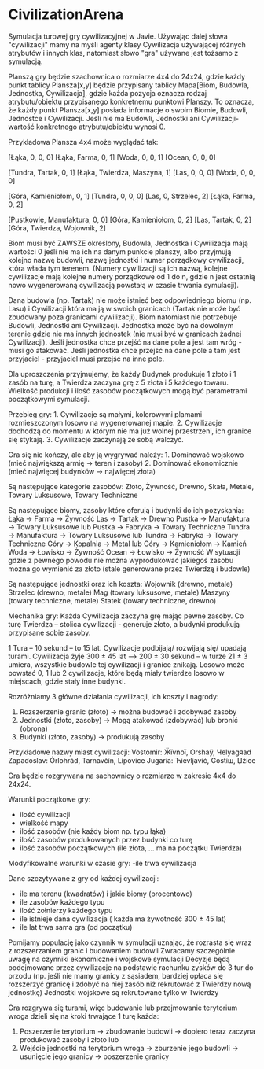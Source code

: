 # CivilizationArena
Symulacja turowej gry cywilizacyjnej w Javie.                                                                 Używając dalej słowa "cywilizacji" mamy na myśli agenty klasy Cywilizacja używającej różnych  atrybutów i innych klas, natomiast słowo "gra" używane jest tożsamo z symulacją.

Planszą gry będzie szachownica o rozmiarze 4x4 do 24x24, gdzie każdy punkt tablicy Plansza[x,y] będzie      przypisany tablicy Mapa[Biom, Budowla, Jednostka, Cywilizacja], gdzie każda pozycja oznacza rodzaj    atrybutu/obiektu przypisanego konkretnemu punktowi Planszy. To oznacza, że każdy punkt Plansza[x,y] posiada informacje o swoim Biomie, Budowli, Jednostce i Cywilizacji. Jeśli nie ma Budowli, Jednostki ani Cywilizacji-   wartość konkretnego atrybutu/obiektu wynosi 0. 

Przykładowa Plansza 4x4 może wyglądać tak:

[Łąka, 0, 0, 0]                [Łąka, Farma, 0, 1]          [Woda, 0, 0, 1]       [Ocean, 0, 0, 0]

[Tundra, Tartak, 0, 1]         [Łąka, Twierdza, Maszyna, 1] [Las, 0, 0, 0]        [Woda, 0, 0, 0]

[Góra, Kamieniołom, 0, 1]      [Tundra, 0, 0, 0]            [Las, 0, Strzelec, 2] [Łąka, Farma, 0, 2]

[Pustkowie, Manufaktura, 0, 0] [Góra, Kamieniołom, 0, 2]    [Las, Tartak, 0, 2]   [Góra, Twierdza, Wojownik, 2]


Biom musi być ZAWSZE określony, Budowla, Jednostka i Cywilizacja mają wartości 0 jeśli nie ma ich na danym punkcie planszy, albo przyjmują kolejno nazwę budowli, nazwę jednostki i numer porządkowy cywilizacji, która włada tym terenem. (Numery cywilizacji są ich nazwą, kolejne cywilizacje mają kolejne numery porządkowe od 1 do n, gdzie n jest ostatnią nowo wygenerowaną cywilizacją powstałą w czasie trwania symulacji).

Dana budowla (np. Tartak) nie może istnieć bez odpowiedniego biomu (np. Lasu) i Cywilizacji która ma ją w swoich granicach (Tartak nie może być zbudowany poza granicami cywilizacji). Biom natomiast nie potrzebuje Budowli, Jednostki ani Cywilizacji. Jednostka może być na dowolnym terenie gdzie nie ma innych jednostek (nie musi być w granicach żadnej Cywilizacji). Jeśli jednostka chce przejść na dane pole a jest tam wróg - musi go atakować.
Jeśli jednostka chce przejść na dane pole a tam jest przyjaciel - przyjaciel musi przejść na inne pole.

Dla uproszczenia przyjmujemy, że każdy Budynek produkuje 1 złoto i 1 zasób na turę, a Twierdza zaczyna grę
z 5 złota i 5 każdego towaru. Wielkość produkcji i ilość zasobów początkowych mogą być parametrami początkowymi symulacji.

Przebieg gry:                                                                                                       1. Cywilizacje są małymi, kolorowymi plamami rozmieszczonym losowo na wygenerowanej mapie.                          2. Cywilizacje dochodzą do momentu w którym nie ma już wolnej przestrzeni, ich granice się stykają.                 3. Cywilizacje zaczynają ze sobą walczyć.

Gra się nie kończy, ale aby ją wygrywać należy:                                                                     1. Dominować wojskowo (mieć największą armię → teren i zasoby)                                                      2. Dominować ekonomicznie (mieć najwięcej budynków → najwięcej złota)

Są następujące kategorie zasobów:
Złoto, Żywność, Drewno, Skała, Metale, Towary Luksusowe, Towary Techniczne

Są następujące biomy, zasoby które oferują i budynki do ich pozyskania:
Łąka 	 → Farma → Żywność
Las		 → Tartak → Drewno
Pustka → Manufaktura  → Towary Luksusowe lub Pustka → Fabryka → Towary Techniczne
Tundra → Manufaktura  → Towary Luksusowe lub Tundra → Fabryka → Towary Techniczne
Góry	 → Kopalnia → Metal lub Góry → Kamieniołom → Kamień
Woda	 → Łowisko → Żywność
Ocean	 → Łowisko → Żywność
W sytuacji gdzie z pewnego powodu nie można wyprodukować jakiegoś zasobu można go wymienić za złoto 
(stale generowane przez Twierdzę i budowle)

Są następujące jednostki oraz ich koszta:
Wojownik (drewno, metale)
Strzelec (drewno, metale)
Mag (towary luksusowe, metale)
Maszyny (towary techniczne, metale)
Statek (towary techniczne, drewno)

Mechanika gry:
Każda Cywilizacja zaczyna grę mając pewne zasoby. Co turę Twierdza – stolica cywilizacji - generuje złoto,
a budynki produkują przypisane sobie zasoby. 

1 Tura – 10 sekund – to 15 lat. 
Cywilizacje podbijają/ rozwijają się/ upadają turami.
Cywilizacja żyje 300 ± 45 lat –> 200 ± 30 sekund – w turze 21 ± 3 umiera,
wszystkie budowle tej cywilizacji i granice znikają. Losowo może powstać 0, 1 lub 2 cywilizacje,
które będą miały twierdze losowo w miejscach, gdzie stały inne budynki.

Rozróżniamy 3 główne działania cywilizacji, ich koszty i nagrody:
1. Rozszerzenie granic (złoto) → można budować i zdobywać zasoby
2. Jednostki (złoto, zasoby) → Mogą atakować (zdobywać) lub bronić (obrona)
3. Budynki (złoto, zasoby) → produkują zasoby

Przykładowe nazwy miast cywilizacji:
Vostomir: Ӝїvnoї, Orshaў, Чelyagяad
Zapadoslav: Órlohrád, Tarnavčín, Lípovice
Jugaria: Ћievljavić, Gostiш, Џžice

Gra będzie rozgrywana na sachownicy o rozmiarze w zakresie 4x4 do 24x24.

Warunki początkowe gry:
- ilość cywilizacji
- wielkość mapy
- ilość zasobów (nie każdy biom np. typu łąka)
- ilość zasobów produkowanych przez budynki co turę
- ilość zasobów początkowych (ile złota, ... ma na początku Twierdza)

Modyfikowalne warunki w czasie gry:
-ile trwa cywilizacja

Dane szczytywane z gry od każdej cywilizacji:
- ile ma terenu (kwadratów) i jakie biomy (procentowo)
- ile zasobów każdego typu
- ilość żołnierzy każdego typu
- ile istnieje dana cywilizacja ( każda ma żywotność 300 ± 45 lat)
- ile lat trwa sama gra (od początku)

Pomijamy populację jako czynnik w symulacji uznając, że rozrasta się wraz z rozszerzaniem granic i budowaniem budowli
Zwracamy szczególnie uwagę na czynniki ekonomiczne i wojskowe symulacji
Decyzje będą podejmowane przez cywilizacje na podstawie rachunku zysków do 3 tur do przodu
(np. jeśli nie mamy granicy z sąsiadem, bardziej opłaca się rozszerzyć granicę i zdobyć na niej zasób niż 
rekrutować z Twierdzy nową jednostkę)
Jednostki wojskowe są rekrutowane tylko w Twierdzy 

Gra rozgrywa się turami, więc budowanie lub przejmowanie terytorium wroga dzieli się na kroki trwające 1 turę każda:
1. Poszerzenie terytorium → zbudowanie budowli → dopiero teraz zaczyna produkować zasoby i złoto
lub
2. Wejście jednostki na terytorium wroga → zburzenie jego budowli → usunięcie jego granicy → poszerzenie granicy
